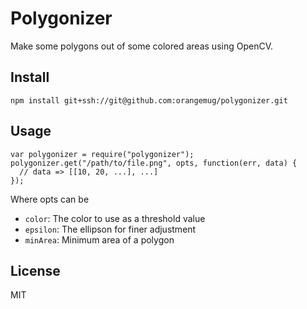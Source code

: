 # Polygonizer
Make some polygons out of some colored areas using OpenCV.


## Install

    npm install git+ssh://git@github.com:orangemug/polygonizer.git


## Usage

    var polygonizer = require("polygonizer");
    polygonizer.get("/path/to/file.png", opts, function(err, data) {
      // data => [[10, 20, ...], ...]
    });

Where opts can be

 * `color`: The color to use as a threshold value
 * `epsilon`: The ellipson for finer adjustment
 * `minArea`: Minimum area of a polygon


## License
MIT
